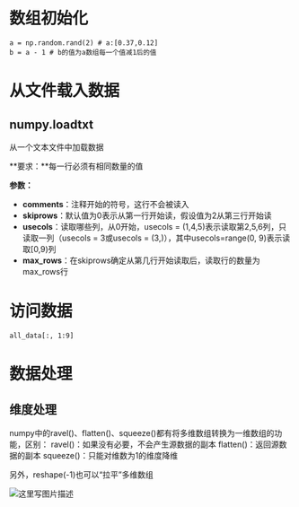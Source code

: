 # 数组初始化

```
a = np.random.rand(2) # a:[0.37,0.12]
b = a - 1 # b的值为a数组每一个值减1后的值
```

# 从文件载入数据

## numpy.loadtxt

从一个文本文件中加载数据

**要求：**每一行必须有相同数量的值

**参数：**

* **comments**：注释开始的符号，这行不会被读入
* **skiprows**：默认值为0表示从第一行开始读，假设值为2从第三行开始读
* **usecols**：读取哪些列，从0开始，usecols = (1,4,5)表示读取第2,5,6列，只读取一列（usecols = 3或usecols = (3,)），其中usecols=range(0, 9)表示读取[0,9)列
* **max_rows**：在skiprows确定从第几行开始读取后，读取行的数量为max_rows行

# 访问数据

```
all_data[:, 1:9]
```

# 数据处理

## 维度处理

numpy中的ravel()、flatten()、squeeze()都有将多维数组转换为一维数组的功能，区别：
ravel()：如果没有必要，不会产生源数据的副本
flatten()：返回源数据的副本
squeeze()：只能对维数为1的维度降维

另外，reshape(-1)也可以“拉平”多维数组

![这里写图片描述](https://img-blog.csdn.net/20180109095535985?watermark/2/text/aHR0cDovL2Jsb2cuY3Nkbi5uZXQvdHltYXRsYWI=/font/5a6L5L2T/fontsize/400/fill/I0JBQkFCMA==/dissolve/70/gravity/SouthEast)



